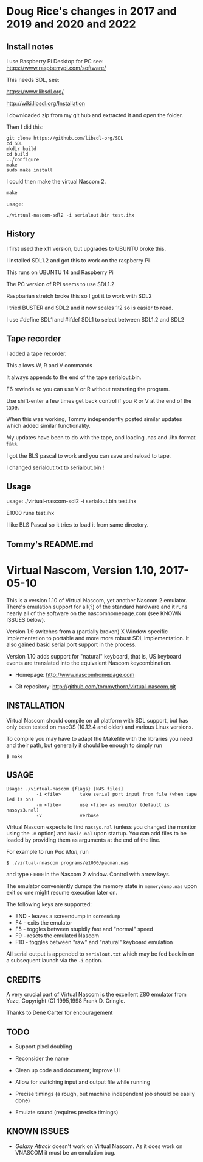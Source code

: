 Doug Rice's changes in 2017 and 2019 and 2020 and 2022
=======================================================

## Install notes 

I use Raspberry Pi Desktop for PC see: https://www.raspberrypi.com/software/


This needs SDL, see:

https://www.libsdl.org/ 

http://wiki.libsdl.org/Installation

I downloaded zip from my git hub and extracted it and open the folder.

Then I did this:

    git clone https://github.com/libsdl-org/SDL
    cd SDL
    mkdir build
    cd build
    ../configure
    make
    sudo make install

I could then make the virtual Nascom 2.

    make

usage:

    ./virtual-nascom-sdl2 -i serialout.bin test.ihx

## History 

I first used the x11 version, but upgrades to UBUNTU broke this.

I installed SDL1.2 and got this to work on the raspberry Pi

This runs on UBUNTU 14 and Raspberry Pi

The PC version of RPi seems to use SDL1.2

Raspbarian stretch broke this so I got it to work with SDL2

I tried BUSTER and SDL2 and it now scales 1:2 so is easier to read.

I use #define SDL1 and #ifdef SDL1 to select between SDL1.2 and SDL2

## Tape recorder

I added a tape recorder.

This allows W, R and V commands

It always appends to the end of the tape serialout.bin. 

F6 rewinds so you can use V or R without restarting the program.

Use  shift-enter a few times get back control if you R or V at the end of the tape.

When this was working, Tommy independently posted similar updates which added similar functionality.

My updates have been to do with the tape, and loading .nas and .ihx format files.

I got the BLS pascal to work and you can save and reload to tape.

I changed serialout.txt to serialout.bin !

## Usage

usage:
./virtual-nascom-sdl2 -i serialout.bin test.ihx

E1000 runs test.ihx

I like BLS Pascal so it tries to load it from same directory.

## Tommy's README.md

Virtual Nascom, Version 1.10, 2017-05-10
========================================

This is a version 1.10 of Virtual Nascom, yet another Nascom 2
emulator.  There's emulation support for all(?) of the standard
hardware and it runs nearly all of the software on the
nascomhomepage.com (see KNOWN ISSUES below).

Version 1.9 switches from a (partially broken) X Window specific
implementation to portable and more more robust SDL implementation. It
also gained basic serial port support in the process.

Version 1.10 adds support for "natural" keyboard, that is, US keyboard
events are translated into the equivalent Nascom keycombination.

* Homepage: http://www.nascomhomepage.com

* Git repository: http://github.com/tommythorn/virtual-nascom.git


INSTALLATION
------------

Virtual Nascom should compile on all platform with SDL support, but
has only been tested on macOS (10.12.4 and older) and various Linux
versions.

To compile you may have to adapt the Makefile with the libraries you
need and their path, but generally it should be enough to simply run

    $ make

USAGE
-----

    Usage: ./virtual-nascom {flags} [NAS files]
               -i <file>       take serial port input from file (when tape led is on)
               -m <file>       use <file> as monitor (default is nassys3.nal)
               -v              verbose

Virtual Nascom expects to find `nassys.nal` (unless you changed the
monitor using the `-m` option) and `basic.nal` upon startup.  You can
add files to be loaded by providing them as arguments at the end of
the line.

For example to run *Pac Man*, run

    $ ./virtual-nnascom programs/e1000/pacman.nas

and type `E1000` in the Nascom 2 window. Control with arrow keys.

The emulator conveniently dumps the memory state in `memorydump.nas`
upon exit so one might resume execution later on.

The following keys are supported:

* END - leaves a screendump in `screendump`
* F4 - exits the emulator
* F5 - toggles between stupidly fast and "normal" speed
* F9 - resets the emulated Nascom
* F10 - toggles between "raw" and "natural" keyboard emulation

All serial output is appended to `serialout.txt` which may be fed back
in on a subsequent launch via the `-i` option.

CREDITS
-------

A very crucial part of Virtual Nascom is the excellent Z80 emulator
from Yaze, Copyright (C) 1995,1998  Frank D. Cringle.

Thanks to Dene Carter for encouragement


TODO
----

* Support pixel doubling

* Reconsider the name

* Clean up code and document; improve UI

* Allow for switching input and output file while running

* Precise timings (a rough, but machine independent job should be
  easily done)

* Emulate sound (requires precise timings)


KNOWN ISSUES
------------

* *Galaxy Attack* doesn't work on Virtual Nascom.  As it does work on
  VNASCOM it must be an emulation bug.
